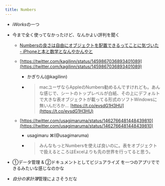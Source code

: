 ```yaml
---
title: Numbers
---
```


* *iWorks*の一つ

* 今まで全く使ってなかったけど、なんかよい評判を聞く
  
  * [Numbersの良さは自由にオブジェクトを配置できるってことに気づいた - iPhoneと本と数学となんやかんやと](https://choiyaki.com/p20211104/)
  * [https://twitter.com/kagilinn/status/1459867036893401089](https://twitter.com/kagilinn/status/1459867036893401089)
    * かぎりん(@kagilinn)
    * 
       > 
       > macユーザならAppleのNumbers勧めるんですけれども。あんな感じで、シートのトップレベルが白紙、その上にデフォルトで大きな表オブジェクトが載ってる形式のソフトWindowsに無いんだろか… [https://t.co/evsdG1H3HU](https://t.co/evsdG1H3HU)
  
  * [https://twitter.com/usagimaruma/status/1462766481448439810](https://twitter.com/usagimaruma/status/1462766481448439810)
    * usagimaru ⌘(@usagimaruma)
    * 
       > 
       > みんなもっとNumbersを使えば良いのに。表をオブジェクトで扱えるところはExcelよりも先の世界を行ってると思う。

* ①データ管理 & ②ドキュメントとしてビジュアライズ を一つのアプリでできるみたいな感じなのかな

* *自分の家計簿*管理によさそうだな
